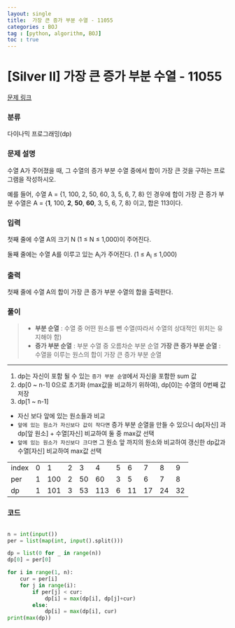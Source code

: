 ```yaml
---
layout: single
title:  가장 큰 증가 부분 수열 - 11055 
categories : BOJ
tag : [python, algorithm, BOJ]
toc : true
---
```


# [Silver II] 가장 큰 증가 부분 수열 - 11055 

[문제 링크](https://www.acmicpc.net/problem/11055) 


### 분류

다이나믹 프로그래밍(dp)

### 문제 설명

<p>수열 A가 주어졌을 때, 그 수열의 증가 부분 수열 중에서 합이 가장 큰 것을 구하는 프로그램을 작성하시오.</p>

<p>예를 들어, 수열 A = {1, 100, 2, 50, 60, 3, 5, 6, 7, 8} 인 경우에 합이 가장 큰 증가 부분 수열은 A = {<strong>1</strong>, 100, <strong>2</strong>, <strong>50</strong>, <strong>60</strong>, 3, 5, 6, 7, 8} 이고, 합은 113이다.</p>

### 입력 

 <p>첫째 줄에 수열 A의 크기 N (1 ≤ N ≤ 1,000)이 주어진다.</p>

<p>둘째 줄에는 수열 A를 이루고 있는 A<sub>i</sub>가 주어진다. (1 ≤ A<sub>i</sub> ≤ 1,000)</p>

### 출력 

 <p>첫째 줄에 수열 A의 합이 가장 큰 증가 부분 수열의 합을 출력한다.</p>


### 풀이

> - **부분 순열** : 수열 중 어떤 원소를 뺀 수열(따라서 수열의 상대적인 위치는 유지해야 함)
> - **증가 부분 순열** : 부분 수열 중 오름차순 부분 순열 
> **가장 큰 증가 부분 순열** : 수열을 이루는 원스의 합이 가장 큰 증가 부분 순열 

----

1. dp는 자신이 포함 될 수 있는 `증가 부분 순열`에서 자신을 포함한 sum 값
2. dp[0 ~ n-1] 0으로 초기화 (max값을 비교하기 위하여), dp[0]는 수열의 0번째 값 저장
3. dp[1 ~ n-1]
- 자신 보다 앞에 있는 원소들과 비교
- `앞에 있는 원소가 자신보다 값이 작다면` 증가 부분 순열을 만들 수 있으니 dp[자신] 과 dp[앞 원소] + 수열[자신] 비교하여 둘 중 max값 선택
- `앞에 있는 원소가
자신보다 크다면` 그 원소 앞 까지의 원소와 비교하여 갱신한 dp값과 수열[자신] 비교하여 max값 선택 

<table>
    <tr>
    <td>index</td>
    <td>0</td>
    <td>1</td>
    <td>2</td>
    <td>3</td>
    <td>4</td>
    <td>5</td>
    <td>6</td>
    <td>7</td>
    <td>8</td>
    <td>9</td>
    </tr>
    <tr>
    <td>per</td>
    <td>1</td>
    <td>100</td>
    <td>2</td>
    <td>50</td>
    <td>60</td>
    <td>3</td>
    <td>5</td>
    <td>6</td>
    <td>7</td>
    <td>8</td>
    </tr>
    <tr>
    <td>dp</td>
    <td>1</td>
    <td>101</td>
    <td>3</td>
    <td>53</td>
    <td>113</td>
    <td>6</td>
    <td>11</td>
    <td>17</td>
    <td>24</td>
    <td>32</td>
</table>


### 코드
```python

n = int(input())
per = list(map(int, input().split()))

dp = list(0 for _ in range(n))
dp[0] = per[0]

for i in range(1, n):
    cur = per[i]
    for j in range(i):
        if per[j] < cur:
            dp[i] = max(dp[i], dp[j]+cur)
        else:
            dp[i] = max(dp[i], cur)
print(max(dp))


```
